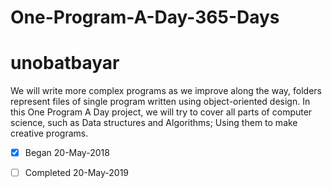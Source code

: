 # One-Program-A-Day-365-Days
# unobatbayar

We will write more complex programs as we improve along the way, folders represent files of single program written using object-oriented design. In this One Program A Day project, we will try to cover all parts of computer science, such as Data structures and Algorithms; Using them to make creative programs.


- [X] Began 20-May-2018
- [ ] Completed 20-May-2019






